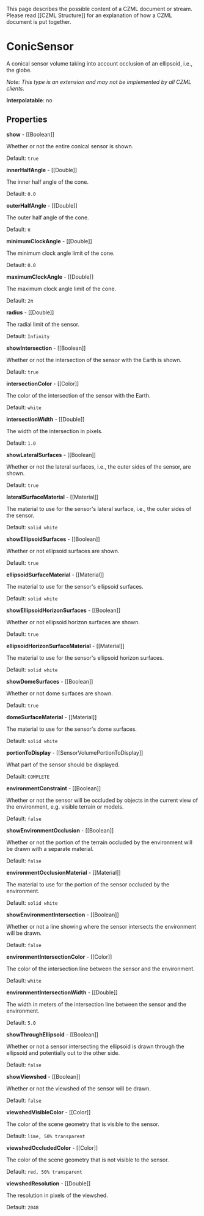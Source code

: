 This page describes the possible content of a CZML document or stream. Please read [[CZML Structure]] for an explanation of how a CZML document is put together.

# ConicSensor

A conical sensor volume taking into account occlusion of an ellipsoid, i.e., the globe.

_Note: This type is an extension and may not be implemented by all CZML clients._

**Interpolatable**: no

## Properties

**show** - [[Boolean]]

Whether or not the entire conical sensor is shown.

Default: `true`


**innerHalfAngle** - [[Double]]

The inner half angle of the cone.

Default: `0.0`


**outerHalfAngle** - [[Double]]

The outer half angle of the cone.

Default: `π`


**minimumClockAngle** - [[Double]]

The minimum clock angle limit of the cone.

Default: `0.0`


**maximumClockAngle** - [[Double]]

The maximum clock angle limit of the cone.

Default: `2π`


**radius** - [[Double]]

The radial limit of the sensor.

Default: `Infinity`


**showIntersection** - [[Boolean]]

Whether or not the intersection of the sensor with the Earth is shown.

Default: `true`


**intersectionColor** - [[Color]]

The color of the intersection of the sensor with the Earth.

Default: `white`


**intersectionWidth** - [[Double]]

The width of the intersection in pixels.

Default: `1.0`


**showLateralSurfaces** - [[Boolean]]

Whether or not the lateral surfaces, i.e., the outer sides of the sensor, are shown.

Default: `true`


**lateralSurfaceMaterial** - [[Material]]

The material to use for the sensor's lateral surface, i.e., the outer sides of the sensor.

Default: `solid white`


**showEllipsoidSurfaces** - [[Boolean]]

Whether or not ellipsoid surfaces are shown.

Default: `true`


**ellipsoidSurfaceMaterial** - [[Material]]

The material to use for the sensor's ellipsoid surfaces.

Default: `solid white`


**showEllipsoidHorizonSurfaces** - [[Boolean]]

Whether or not ellipsoid horizon surfaces are shown.

Default: `true`


**ellipsoidHorizonSurfaceMaterial** - [[Material]]

The material to use for the sensor's ellipsoid horizon surfaces.

Default: `solid white`


**showDomeSurfaces** - [[Boolean]]

Whether or not dome surfaces are shown.

Default: `true`


**domeSurfaceMaterial** - [[Material]]

The material to use for the sensor's dome surfaces.

Default: `solid white`


**portionToDisplay** - [[SensorVolumePortionToDisplay]]

What part of the sensor should be displayed.

Default: `COMPLETE`


**environmentConstraint** - [[Boolean]]

Whether or not the sensor will be occluded by objects in the current view of the environment, e.g. visible terrain or models.

Default: `false`


**showEnvironmentOcclusion** - [[Boolean]]

Whether or not the portion of the terrain occluded by the environment will be drawn with a separate material.

Default: `false`


**environmentOcclusionMaterial** - [[Material]]

The material to use for the portion of the sensor occluded by the environment.

Default: `solid white`


**showEnvironmentIntersection** - [[Boolean]]

Whether or not a line showing where the sensor intersects the environment will be drawn.

Default: `false`


**environmentIntersectionColor** - [[Color]]

The color of the intersection line between the sensor and the environment.

Default: `white`


**environmentIntersectionWidth** - [[Double]]

The width in meters of the intersection line between the sensor and the environment.

Default: `5.0`


**showThroughEllipsoid** - [[Boolean]]

Whether or not a sensor intersecting the ellipsoid is drawn through the ellipsoid and potentially out to the other side.

Default: `false`


**showViewshed** - [[Boolean]]

Whether or not the viewshed of the sensor will be drawn.

Default: `false`


**viewshedVisibleColor** - [[Color]]

The color of the scene geometry that is visible to the sensor.

Default: `lime, 50% transparent`


**viewshedOccludedColor** - [[Color]]

The color of the scene geometry that is not visible to the sensor.

Default: `red, 50% transparent`


**viewshedResolution** - [[Double]]

The resolution in pixels of the viewshed.

Default: `2048`


